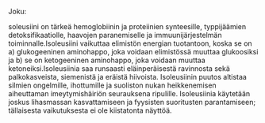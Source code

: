 
Joku:

soleusiini on tärkeä hemoglobiinin ja proteiinien synteesille, typpijäämien detoksifikaatiolle, haavojen paranemiselle ja immuunijärjestelmän toiminnalle.Isoleusiini vaikuttaa elimistön energian tuotantoon, koska se on a) glukogeeninen aminohappo, joka voidaan elimistössä muuttaa glukoosiksi ja b) se on ketogeeninen aminohappo, joka voidaan muuttaa ketoneiksi.Isoleusiinia saa runsaasti eläinperäisestä ravinnosta sekä palkokasveista, siemenistä ja eräistä hiivoista. Isoleusiinin puutos altistaa silmien ongelmille, ihottumille ja suoliston nukan heikkenemisen aiheuttaman imeytymishäiriön seurauksena ripulille. Isoleusiinia käytetään joskus lihasmassan kasvattamiseen ja fyysisten suoritusten parantamiseen; tällaisesta vaikutuksesta ei ole kiistatonta näyttöä.
